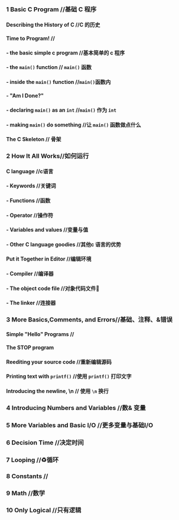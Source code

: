 ### 1 Basic C Program //基础 C 程序
####  Describing the History of C //C 的历史 
####  Time to Program!  //
####  - the basic simple c program  //基本简单的 c 程序
####  - the `main()` function // `main()` 函数
####  - inside the `main()` function //`main()`函数内
####  - "Am I Done?"  
####  - declaring `main()` as an `int`  //`main()` 作为 `int`
####  - making `main()` do something  //让 `main()` 函数做点什么 
####  The C Skeleton  // 骨架



### 2 How It All Works//如何运行
####  C language  //c语言
####  - Keywords  //关键词
####  - Functions //函数
####  - Operator  //操作符
####  - Variables and values  //变量与值
####  - Other C language goodies //其他c 语言的优势
####  Put it Together in Editor //编辑环境
####  - Compiler  //编译器
####  - The object code file  //对象代码文件📃
####  - The linker  //连接器



### 3 More Basics,Comments, and Errors//基础、注释、&错误
####  Simple "Hello" Programs //
####  The STOP program
####  Reediting your source code  //重新编辑源码
####  Printing text with `printf()` //使用 `printf()` 打印文字
####  Introducing the newline, \n // 使用 `\n` 换行



### 4 Introducing Numbers and Variables //数& 变量
### 5 More Variables and Basic I/O //更多变量与基础I/O
### 6 Decision Time //决定时间
### 7 Looping //♻循环
### 8 Constants //
### 9 Math  //数学
### 10 Only Logical //只有逻辑
